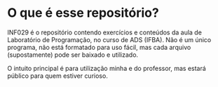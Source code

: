 # O que é esse repositório?

INF029 é o repositório contendo exercícios e conteúdos da aula de Laboratório de Programação, no curso de ADS (IFBA). Não é um único programa, não está formatado para uso fácil, mas cada arquivo (supostamente) pode ser baixado e utilizado.

O intuito principal é para utilização minha e do professor, mas estará público para quem estiver curioso.